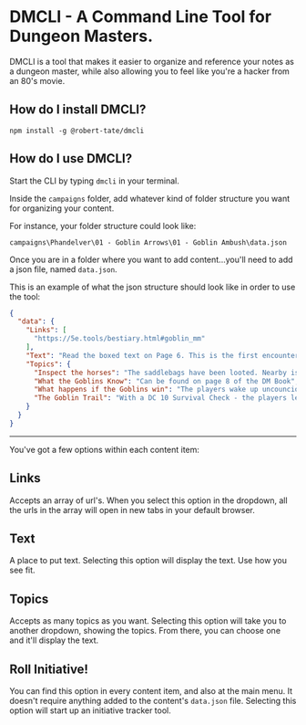 # DMCLI - A Command Line Tool for Dungeon Masters.

DMCLI is a tool that makes it easier to organize and reference your notes as a dungeon master, while also allowing you to feel like you're a hacker from an 80's movie.

## How do I install DMCLI?

```
npm install -g @robert-tate/dmcli
````

## How do I use DMCLI? 

Start the CLI by typing `dmcli` in your terminal.

Inside the `campaigns` folder, add whatever kind of folder structure you want for organizing your content.

For instance, your folder structure could look like:

`campaigns\Phandelver\01 - Goblin Arrows\01 - Goblin Ambush\data.json`

Once you are in a folder where you want to add content...you'll need to add a json file, named `data.json`.

This is an example of what the json structure should look like in order to use the tool:

```json
{
  "data": {
    "Links": [
      "https://5e.tools/bestiary.html#goblin_mm"
    ],
    "Text": "Read the boxed text on Page 6. This is the first encounter of the campaign.",
    "Topics": {
      "Inspect the horses": "The saddlebags have been looted. Nearby is an empty leather map case.",
      "What the Goblins Know": "Can be found on page 8 of the DM Book",
      "What happens if the Goblins win": "The players wake up uncouncious, looted, wagon gone. They should continue to Phandalin, buy new gear, return to the ambush site, and find the goblin's trail to Cragmaw Hideout.",
      "The Goblin Trail": "With a DC 10 Survival Check - the players learn more about the trail north to Cragmaw Hideout. They can see signs of two human sized bodies being hauled away from the ambush site.The trail is 5 miles before reaching the hidout.\n\nCONFIRM MARCHING ORDER.\n\n10 minutes in, there's a SNARE that will snag someones leg and pull them 10 feet into the air, if they fail a DC 10 Dex Saving Throw. If not carefully lowered down, the player takes 1D6 bludgeoning damage.\n\n10 more minutes in, there's a PIT trap. DC 15 Perception needed to detect. DC 10 Dex Saving throw to not fall in."
    }
  }
}
```
---
You've got a few options within each content item:

## Links
Accepts an array of url's. When you select this option in the dropdown, all the urls in the array will open in new tabs in your default browser.

## Text
A place to put text. Selecting this option will display the text. Use how you see fit.

## Topics
Accepts as many topics as you want. Selecting this option will take you to another dropdown, showing the topics. From there, you can choose one and it'll display the text.

## Roll Initiative!
You can find this option in every content item, and also at the main menu. It doesn't require anything added to the content's `data.json` file. Selecting this option will start up an initiative tracker tool.
